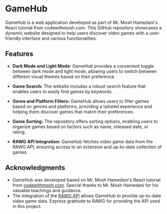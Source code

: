 # GameHub

GameHub is a web application developed as part of Mr. Mosh Hamedani's React tutorial from codewithmosh.com. This GitHub repository showcases a dynamic website designed to help users discover video games with a user-friendly interface and various functionalities.

## Features
- **Dark Mode and Light Mode:** GameHub provides a convenient toggle between dark mode and light mode, allowing users to switch between different visual themes based on their preference.

- **Game Search:** The website includes a robust search feature that enables users to easily find games by keywords.

- **Genre and Platform Filters:** GameHub allows users to filter games based on genres and platforms, providing a tailored experience and helping them discover games that match their preferences.

- **Game Sorting:** The repository offers sorting options, enabling users to organize games based on factors such as name, released date, or rating.

- **RAWG API Integration:** GameHub fetches video game data from the RAWG API, ensuring access to an extensive and up-to-date collection of games.

## Acknowledgments
- GameHub was developed based on Mr. Mosh Hamedani's React tutorial from [codewithmosh.com](https://codewithmosh.com/). Special thanks to Mr. Mosh Hamedani for his valuable teachings and guidance.
- The integration of the [RAWG API](https://rawg.io/apidocs) allows GameHub to provide up-to-date video game data. Express gratitude to RAWG for providing the API used in this project.
